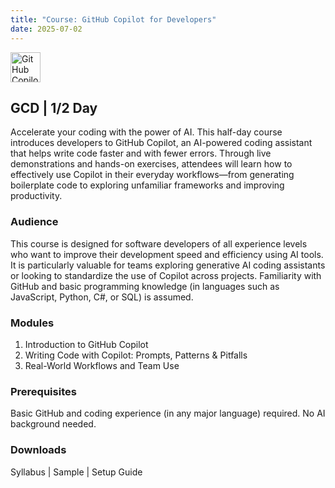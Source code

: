 ```yaml
---
title: "Course: GitHub Copilot for Developers"
date: 2025-07-02
---
```


<img src="/images/github/github-copilot.png" alt="GitHub Copilot" style="height: 48px; margin-bottom: 0; vertical-align: middle;">

## GCD | 1/2 Day
Accelerate your coding with the power of AI. This half-day course introduces developers to GitHub Copilot, an AI-powered coding assistant that helps write code faster and with fewer errors. Through live demonstrations and hands-on exercises, attendees will learn how to effectively use Copilot in their everyday workflows—from generating boilerplate code to exploring unfamiliar frameworks and improving productivity.

### Audience
This course is designed for software developers of all experience levels who want to improve their development speed and efficiency using AI tools. It is particularly valuable for teams exploring generative AI coding assistants or looking to standardize the use of Copilot across projects. Familiarity with GitHub and basic programming knowledge (in languages such as JavaScript, Python, C#, or SQL) is assumed.

### Modules
1. Introduction to GitHub Copilot
2. Writing Code with Copilot: Prompts, Patterns & Pitfalls
3. Real-World Workflows and Team Use

### Prerequisites
Basic GitHub and coding experience (in any major language) required. No AI background needed.

### Downloads

Syllabus | Sample | Setup Guide